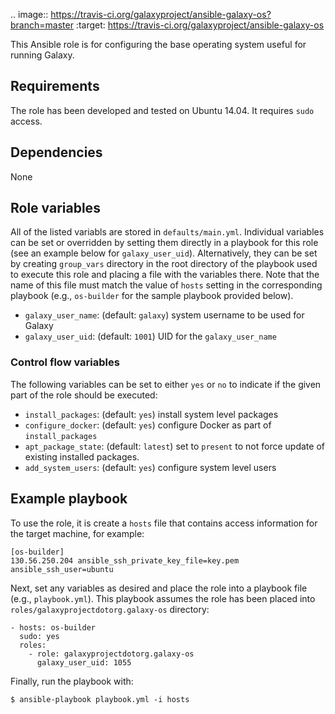 .. image:: https://travis-ci.org/galaxyproject/ansible-galaxy-os?branch=master
   :target: https://travis-ci.org/galaxyproject/ansible-galaxy-os

This Ansible role is for configuring the base operating system useful for
running Galaxy.

Requirements
------------
The role has been developed and tested on Ubuntu 14.04. It requires `sudo` access.

Dependencies
------------
None

Role variables
--------------
All of the listed variabls are stored in `defaults/main.yml`. Individual variables
can be set or overridden by setting them directly in a playbook for this role
(see an example below for `galaxy_user_uid`). Alternatively, they can be set by
creating `group_vars` directory in the root directory of the playbook used to
execute this role and placing a file with the variables there. Note that the
name of this file must match the value of `hosts` setting in the corresponding
playbook (e.g., `os-builder` for the sample playbook provided below).

 - `galaxy_user_name`: (default: `galaxy`) system username to be used for
    Galaxy
 - `galaxy_user_uid`: (default: `1001`) UID for the `galaxy_user_name`

### Control flow variables ###
The following variables can be set to either `yes` or `no` to indicate if the
given part of the role should be executed:
 - `install_packages`: (default: `yes`) install system level packages
 - `configure_docker`: (default: `yes`) configure Docker as part of `install_packages`
 - `apt_package_state`: (default: `latest`) set to `present` to not force update of existing installed packages.
 - `add_system_users`: (default: `yes`) configure system level users

Example playbook
----------------
To use the role, it is create a `hosts` file that contains access information
for the target machine, for example:

    [os-builder]
    130.56.250.204 ansible_ssh_private_key_file=key.pem ansible_ssh_user=ubuntu

Next, set any variables as desired and place the role into a playbook file
(e.g., `playbook.yml`). This playbook assumes the role has been placed into
`roles/galaxyprojectdotorg.galaxy-os` directory:

    - hosts: os-builder
      sudo: yes
      roles:
        - role: galaxyprojectdotorg.galaxy-os
          galaxy_user_uid: 1055

Finally, run the playbook with:

    $ ansible-playbook playbook.yml -i hosts
